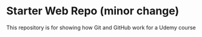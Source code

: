 # Starter Web Repo (minor change)

This repository is for showing how Git and GitHub work for a Udemy course